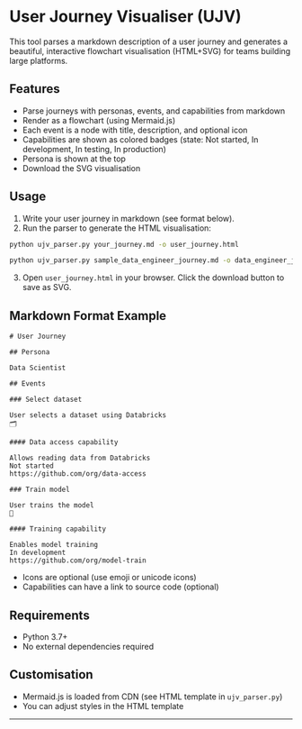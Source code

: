 # User Journey Visualiser (UJV)

This tool parses a markdown description of a user journey and generates a beautiful, interactive flowchart visualisation (HTML+SVG) for teams building large platforms.

## Features
- Parse journeys with personas, events, and capabilities from markdown
- Render as a flowchart (using Mermaid.js)
- Each event is a node with title, description, and optional icon
- Capabilities are shown as colored badges (state: Not started, In development, In testing, In production)
- Persona is shown at the top
- Download the SVG visualisation

## Usage

1. Write your user journey in markdown (see format below).
2. Run the parser to generate the HTML visualisation:

```bash
python ujv_parser.py your_journey.md -o user_journey.html
```

```bash
python ujv_parser.py sample_data_engineer_journey.md -o data_engineer_journey.html
```

3. Open `user_journey.html` in your browser. Click the download button to save as SVG.

## Markdown Format Example

```
# User Journey

## Persona

Data Scientist

## Events

### Select dataset

User selects a dataset using Databricks
🗂️

#### Data access capability

Allows reading data from Databricks
Not started
https://github.com/org/data-access

### Train model

User trains the model
🤖

#### Training capability

Enables model training
In development
https://github.com/org/model-train
```

- Icons are optional (use emoji or unicode icons)
- Capabilities can have a link to source code (optional)

## Requirements
- Python 3.7+
- No external dependencies required

## Customisation
- Mermaid.js is loaded from CDN (see HTML template in `ujv_parser.py`)
- You can adjust styles in the HTML template

---
